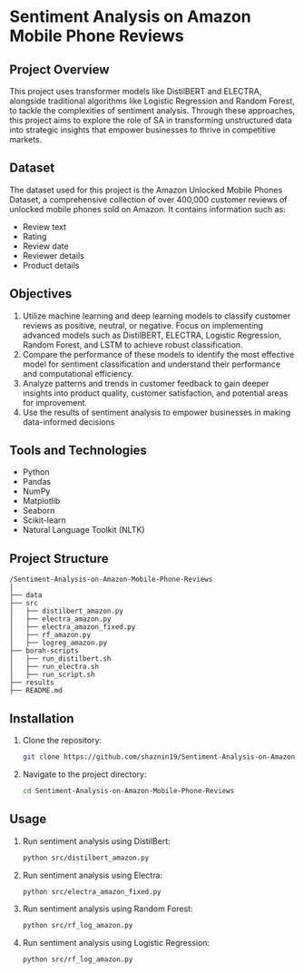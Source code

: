 # Sentiment Analysis on Amazon Mobile Phone Reviews

## Project Overview
 This project uses transformer models like DistilBERT and ELECTRA, alongside traditional algorithms like Logistic Regression and Random Forest, to tackle the complexities of sentiment analysis. Through these approaches, this project aims to explore the role of SA in transforming unstructured data into strategic insights that empower businesses to thrive in competitive markets.

## Dataset
The dataset used for this project is the Amazon Unlocked
Mobile Phones Dataset, a comprehensive collection of over
400,000 customer reviews of unlocked mobile phones sold
on Amazon. It contains information such as:
- Review text
- Rating
- Review date
- Reviewer details
- Product details

## Objectives
1. Utilize machine learning and deep learning models to classify customer reviews as positive, neutral, or negative. Focus on implementing advanced models such as DistilBERT, ELECTRA, Logistic Regression, Random Forest, and LSTM to achieve robust classification.
2. Compare the performance of these models to identify the most effective model for sentiment classification and understand their performance and computational efficiency.
3. Analyze patterns and trends in customer feedback to gain deeper insights into product quality, customer satisfaction, and potential areas for improvement. 
4. Use the results of sentiment analysis to empower businesses in making data-informed decisions

## Tools and Technologies
- Python
- Pandas
- NumPy
- Matplotlib
- Seaborn
- Scikit-learn
- Natural Language Toolkit (NLTK)

## Project Structure
```
/Sentiment-Analysis-on-Amazon-Mobile-Phone-Reviews
│
├── data
├── src
│   ├── distilbert_amazon.py
│   ├── electra_amazon.py
│   ├── electra_amazon_fixed.py
│   ├── rf_amazon.py
│   ├── logreg_amazon.py
├── borah-scripts
│   ├── run_distilbert.sh
│   ├── run_electra.sh
│   ├── run_script.sh
├── results
├── README.md
```

## Installation
1. Clone the repository:
    ```bash
    git clone https://github.com/shaznin19/Sentiment-Analysis-on-Amazon-Mobile-Phone-Reviews.git
    ```
2. Navigate to the project directory:
    ```bash
    cd Sentiment-Analysis-on-Amazon-Mobile-Phone-Reviews
    ```

## Usage
1. Run sentiment analysis using DistilBert:
    ```bash
    python src/distilbert_amazon.py
    ```
2. Run sentiment analysis using Electra:
    ```bash
    python src/electra_amazon_fixed.py
    ```
3. Run sentiment analysis using Random Forest:
    ```bash
    python src/rf_log_amazon.py
    ```
4. Run sentiment analysis using Logistic Regression:
    ```bash
    python src/rf_log_amazon.py
    ```
